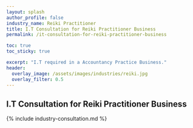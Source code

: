 ```yaml
---
layout: splash 
author_profile: false 
industry_name: Reiki Practitioner
title: I.T Consultation for Reiki Practitioner Business
permalink: /it-consultation-for-reiki-practitioner-business

toc: true
toc_sticky: true

excerpt: "I.T required in a Accountancy Practice Business."
header:
  overlay_image: /assets/images/industries/reiki.jpg
  overlay_filter: 0.5 
---
```


## I.T Consultation for Reiki Practitioner Business

{% include industry-consultation.md %}
